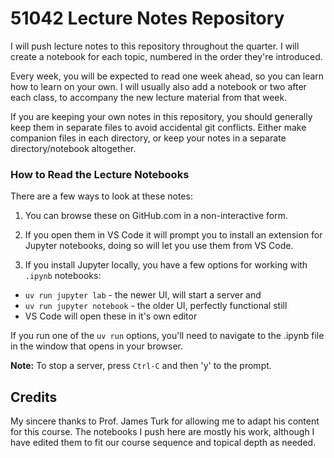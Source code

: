 # 51042 Lecture Notes Repository

I will push lecture notes to this repository throughout the quarter. I will create a notebook for each topic, numbered in the order they're introduced.

Every week, you will be expected to read one week ahead, so you can learn how to
learn on your own.  I will usually also add a notebook or two after each class, to accompany the new
lecture material from that week.

If you are keeping your own notes in this repository, you should generally keep them in separate files to avoid accidental git conflicts. Either make companion files in each directory, or keep your notes in a separate directory/notebook altogether.


### How to Read the Lecture Notebooks

There are a few ways to look at these notes:

1. You can browse these on GitHub.com in a non-interactive form.

2. If you open them in VS Code it will prompt you to install an extension for Jupyter notebooks, doing so will let you use them from VS Code.

3. If you install Jupyter locally, you have a few options for working with `.ipynb` notebooks:

- `uv run jupyter lab` - the newer UI, will start a server and 
- `uv run jupyter notebook` - the older UI, perfectly functional still
- VS Code will open these in it's own editor

If you run one of the `uv run` options, you'll need to navigate to the .ipynb file in the window that opens in your browser.

**Note:** To stop a server, press `Ctrl-C` and then 'y' to the prompt.

## Credits

My sincere thanks to Prof. James Turk for allowing me to adapt his content for this
course.  The notebooks I push here are mostly his work, although I have edited them to fit
our course sequence and topical depth as needed.


